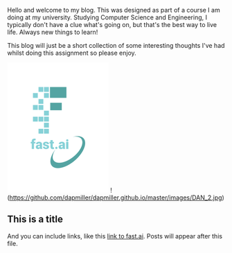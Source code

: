 Hello and welcome to my blog. This was designed as part of a course I am doing at my university. Studying Computer Science and Engineering,  I typically don't have a clue what's going on, but that's the best way to live life. Always new things to learn!

This blog will just be a short collection of some interesting thoughts I've had whilst doing this assignment so please enjoy.

![Image of fast.ai logo](images/logo.png)
!(https://github.com/dapmiller/dapmiller.github.io/master/images/DAN_2.jpg)

## This is a title

And you can include links, like this [link to fast.ai](https://www.fast.ai). Posts will appear after this file. 
